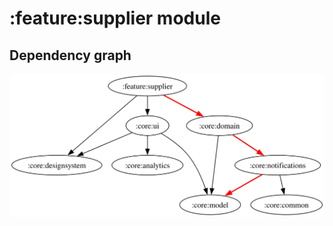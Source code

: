 # :feature:supplier module
## Dependency graph
![Dependency graph](../../docs/images/graphs/dep_graph_feature_supplier.svg)
